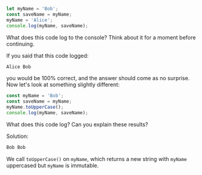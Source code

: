 ```js
let myName = 'Bob';
const saveName = myName;
myName = 'Alice';
console.log(myName, saveName);
```
What does this code log to the console? Think about it for a moment before continuing.

If you said that this code logged:
```js
Alice Bob
```
you would be 100% correct, and the answer should come as no surprise. Now let's look at something slightly different:
```js
const myName = 'Bob';
const saveName = myName;
myName.toUpperCase();
console.log(myName, saveName);
```

What does this code log? Can you explain these results?

Solution:
```js
Bob Bob
```
We call `toUpperCase()` on `myName`, which returns a new string with `myName` uppercased but `myName` is immutable.